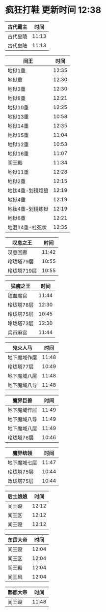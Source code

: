 # 疯狂打鞋 更新时间 12:38

| 古代霸主   | 时间    |
|--------|-------|
| 古代皇陵 | 11:13 |
| 古代皇陆 | 11:13 |

| 间王   | 时间    |
|--------|-------|
| 地狱1重 | 12:35 |
| 地狱重 | 12:30 |
| 地狱3重 | 12:30 |
| 地狱8重 | 12:21 |
| 地狱10重 | 12:25 |
| 地狱13重 | 10:58 |
| 地狱14重 | 12:35 |
| 地狱15重 | 11:04 |
| 地狱12重 | 10:53 |
| 地狱16重 | 11:07 |
| 阎王殿 | 11:34 |
| 地狱11重 | 12:28 |
| 地狱2重 | 12:15 |
| 地钛4重-划镜炬狼 | 12:19 |
| 地狱4重 | 12:19 |
| 地钛4重-划镜炼狱 | 12:19 |
| 地狱6重 | 12:21 |
| 地泪14重-杜死状 | 12:35 |

| 叹息之王   | 时间    |
|--------|-------|
| 叹息回廊 | 11:42 |
| 玲珑塔79层 | 10:55 |
| 玲珑塔719层 | 10:55 |

| 猛魔之王   | 时间    |
|--------|-------|
| 铁血魔宫 | 11:44 |
| 玲珑塔78层 | 12:30 |
| 玲珑塔75层 | 10:45 |
| 玲珑塔73层 | 12:30 |
| 兵币麻宫 | 11:44 |

| 鬼火人马   | 时间    |
|--------|-------|
| 地下魔域作层 | 11:48 |
| 玲珑塔77层 | 10:49 |
| 地下魔域八层 | 11:48 |
| 地下魔域八导 | 11:48 |

| 魔界巨兽   | 时间    |
|--------|-------|
| 地下魔域作层 | 11:49 |
| 地下魔域八导 | 11:49 |
| 地下魔域八层 | 11:49 |
| 玲珑塔76层 | 10:46 |

| 魔界统领   | 时间    |
|--------|-------|
| 地下魔域七层 | 11:47 |
| 玲珑塔75层 | 10:44 |
| 政珑塔75层 | 10:44 |

| 后土娘娘   | 时间    |
|--------|-------|
| 间王殴 | 12:12 |
| 闻王区 | 12:12 |
| 闻王殴 | 12:12 |

| 东岳大帝   | 时间    |
|--------|-------|
| 间王殴 | 12:04 |
| 闻王区 | 12:04 |
| 阎王殿 | 12:04 |
| 间王风 | 12:04 |

| 酆都大帝   | 时间    |
|--------|-------|
| 间王殴 | 11:48 |